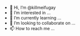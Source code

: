 - 👋 Hi, I’m @killmeifugay
- 👀 I’m interested in ...
- 🌱 I’m currently learning ...
- 💞️ I’m looking to collaborate on ...
- 📫 How to reach me ...

<!---
killmeifugay/killmeifugay is a ✨ special ✨ repository because its `README.md` (this file) appears on your GitHub profile.
You can click the Preview link to take a look at your changes.
--->
